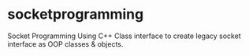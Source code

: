 # socketprogramming
Socket Programming Using C++ Class interface to create legacy socket interface as OOP classes &amp; objects.
